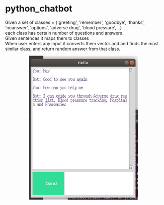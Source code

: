 # python_chatbot
Given a set of classes = {'greeting', 'remember', 'goodbye', 'thanks', 'noanswer', 'options', 'adverse drug', 'blood pressure', ..}<br />
each class has certain number of questions and answers .<br />
Given sentences it maps them to classes<br />
When user enters any input it converts them vector and and finds the most similar class, and return random answer from that class.<br />

<p align="center">
  <img src="Screenshot from 2019-12-21 22-26-13.png" width="350" title="screenshot">
</p>

